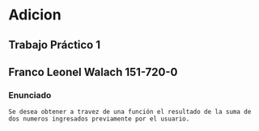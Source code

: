 # Adicion
## Trabajo Práctico 1
## Franco Leonel Walach 151-720-0


### **Enunciado**
    
    Se desea obtener a travez de una función el resultado de la suma de dos numeros ingresados previamente por el usuario.
